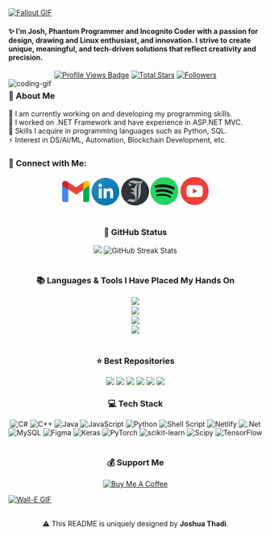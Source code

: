 <!-- Header Wave (Commented Out)
<div align="center">
  <a href="#">
    <img 
      width="100%" 
      src="https://capsule-render.vercel.app/api?type=waving&color=FFA500&height=120&section=header&text=&fontSize=30&fontColor=000000&animation=twinkling"
    />
  </a>
  <br>
</div>
-->

<!-- Footer Wave (Commented Out)
<p align="center">
  <img 
    src="https://capsule-render.vercel.app/api?type=waving&color=FFD700&height=80&section=footer"
    width="100%" 
  />
</p>
-->

<!-- MasterHead -->
<a href="https://github.com/JoshuaThadi/JoshuaThadi/blob/main/fallout_grayscale%20(1).gif">
  <img src="https://github.com/JoshuaThadi/JoshuaThadi/blob/main/fallout_grayscale%20(1).gif" alt="Fallout GIF" style="width:auto; height:auto" />
</a>

<!-- Greeting -->
<!--<h2 align="center">❂ I am Joshua Thadi</h2>-->


<h4 align="left">
✨ I’m Josh, Phantom Programmer and Incognito Coder with a passion for design, drawing and Linux enthusiast, and innovation. I strive to create unique, meaningful, and tech-driven solutions that reflect creativity and precision.
</h4>

<div align="center">
  <!-- Profile Views -->
  <a href="https://github.com/JoshuaThadi" target="_blank">
    <img src="https://komarev.com/ghpvc/?username=JoshuaThadi&label=Profile%20views&color=5e81ac&style=for-the-badge&logo=github&logoColor=white" alt="Profile Views Badge" /></a>

  <!-- Total Stars -->
  <a href="https://github.com/joshuathadi?tab=repositories&sort=stargazers" target="_blank">
    <img alt="Total Stars" title="Total stars on GitHub" src="https://img.shields.io/github/stars/joshuathadi?style=for-the-badge&label=Stars&color=bf616a&logo=github" /></a>

  <!-- Followers -->
  <a href="https://github.com/joshuathadi?tab=followers" target="_blank">
    <img alt="Followers" title="Follow me on GitHub" src="https://img.shields.io/github/followers/joshuathadi?style=for-the-badge&label=Followers&color=5e81ac&logo=github" /></a>
</div>

<img align="left" alt="coding-gif" width="400" src="https://github.com/JoshuaThadi/JoshuaThadi/blob/main/transparent_gitgif.gif" />

<!-- About Me -->
<h3 align="left">💫 About Me</h3>
<p>
  🌱 I am currently working on and developing my programming skills.<br>
  🔭 I worked on .NET Framework and have experience in ASP.NET MVC.<br>
  💬 Skills I acquire in programming languages such as Python, SQL.<br>
  ⚡ Interest in DS/AI/ML, Automation, Blockchain Development, etc.<br>
</p>

<h3>🧲 Connect with Me:</h3>
<div align="center">
  <a href="mailto:thadijoshua@gmail.com"><img width="55px" src="https://github.com/JoshuaThadi/JoshuaThadi/blob/main/icons/gmail_new_logo.png" alt="Gmail" /></a>
  <a href="https://www.linkedin.com/in/joshuathadi" target="_blank"><img width="55px" src="https://github.com/JoshuaThadi/JoshuaThadi/blob/main/icons/linkedin-blue.png" alt="LinkedIn" /></a>
  <a href="https://masterjudah-bashfolio.netlify.app/" target="_blank"><img width="55px" src="https://github.com/JoshuaThadi/JoshuaThadi/blob/main/icons/11zon_cropped.png" alt="Portfolio" /></a>
  <a href="https://open.spotify.com/playlist/4FMOBw7eopNczgfzspCvIP" target="_blank"><img width="55px" src="https://github.com/JoshuaThadi/JoshuaThadi/blob/main/icons/spotify-icon.png" alt="Spotify" /></a>
  <a href="https://youtube.com/playlist?list=PLAoJfvFSn6qi_8eTKMXdKGMQGQfYOV54n&si=QA1tSQcT_Ogw5DjG" target="_blank"><img width="57px" src="https://github.com/JoshuaThadi/JoshuaThadi/blob/main/icons/youtube-red1.png" alt="YouTube" /></a>
</div>

<br/>

<!-- GitHub Status -->
<h3 align="center">🌱 GitHub Status</h3>
<div align="center">
  <img width="398" src="https://github-readme-stats.vercel.app/api?username=JoshuaThadi&count_private=true&show_icons=true&theme=nord&rank_icon=github&border_radius=8" />
  <img width="420" src="https://nirzak-streak-stats.vercel.app/?user=joshuathadi&theme=nord&hide_border=false" alt="GitHub Streak Stats" />
</div>

<br/>

<!-- Languages & Tools -->
<h3 align="center">📚 Languages & Tools I Have Placed My Hands On</h3>
<div align="center">
  <img src="https://skillicons.dev/icons?i=androidstudio,kotlin,nodejs,mongodb,gitlab,raspberrypi,react,nextjs,tailwind" /><br>
  <img src="https://skillicons.dev/icons?i=bootstrap,html,css,vscode,github,git,notion,figma,pycharm" /><br>
  <img src="https://skillicons.dev/icons?i=c,bash,kali,arch,ubuntu,python,javascript,mysql,dotnet" /><br>
  <img src="https://skillicons.dev/icons?i=cpp,cs,vim,java,htmx,debian,neovim,atom,pwsh" /><br>
</div>

<br/>

<!-- Best Repositories -->
<div align="center">
  <h3>⭐️ Best Repositories</h3>
  <p align="center">
    <a href="https://github.com/JoshuaThadi/Data-Science">
        <img src="https://github-readme-stats.vercel.app/api/pin/?username=JoshuaThadi&repo=Data-Science&theme=default&title_color=000000&icon_color=0366d6&text_color=333333&bg_color=ffffff" /></a>
    <a href="https://github.com/JoshuaThadi/Artificial-Intelligence">
        <img src="https://github-readme-stats.vercel.app/api/pin/?username=JoshuaThadi&repo=Artificial-Intelligence&theme=default&title_color=000000&icon_color=0366d6&text_color=333333&bg_color=ffffff" /></a>
    <a href="https://github.com/JoshuaThadi/Generative-AI">
        <img src="https://github-readme-stats.vercel.app/api/pin/?username=JoshuaThadi&repo=Generative-AI&theme=default&title_color=000000&icon_color=0366d6&text_color=333333&bg_color=ffffff" /></a>
    <a href="https://github.com/JoshuaThadi/MachineLearning-and-DeepLearning">
        <img src="https://github-readme-stats.vercel.app/api/pin/?username=JoshuaThadi&repo=MachineLearning-and-DeepLearning&theme=default&title_color=000000&icon_color=0366d6&text_color=333333&bg_color=ffffff" /></a>
    <a href="https://github.com/JoshuaThadi/Web-Development">
        <img src="https://github-readme-stats.vercel.app/api/pin/?username=JoshuaThadi&repo=Web-Development&theme=default&title_color=000000&icon_color=0366d6&text_color=333333&bg_color=ffffff" /></a>
    <a href="https://github.com/JoshuaThadi/Digital-Products">
        <img src="https://github-readme-stats.vercel.app/api/pin/?username=JoshuaThadi&repo=Digital-Products&theme=default&title_color=000000&icon_color=0366d6&text_color=333333&bg_color=ffffff" /></a>
  </p>
</div>


<!-- Tech Stack -->
<h3 align="center">💻 Tech Stack</h3>
<div align="center">
  <img src="https://img.shields.io/badge/c%23-%23239120.svg?style=for-the-badge&logo=csharp&logoColor=white" alt="C#" /> 
  <img src="https://img.shields.io/badge/c++-%2300599C.svg?style=for-the-badge&logo=c%2B%2B&logoColor=white" alt="C++" />
  <img src="https://img.shields.io/badge/java-%23ED8B00.svg?style=for-the-badge&logo=openjdk&logoColor=white" alt="Java" />
  <img src="https://img.shields.io/badge/javascript-%23323330.svg?style=for-the-badge&logo=javascript&logoColor=%23F7DF1E" alt="JavaScript" />
  <img src="https://img.shields.io/badge/python-3670A0?style=for-the-badge&logo=python&logoColor=ffdd54" alt="Python" />
  <img src="https://img.shields.io/badge/shell_script-%23121011.svg?style=for-the-badge&logo=gnu-bash&logoColor=white" alt="Shell Script" />
  <img src="https://img.shields.io/badge/netlify-%23000000.svg?style=for-the-badge&logo=netlify&logoColor=#00C7B7" alt="Netlify" />
  <img src="https://img.shields.io/badge/.NET-5C2D91?style=for-the-badge&logo=.net&logoColor=white" alt=".Net" />
  <img src="https://img.shields.io/badge/mysql-4479A1.svg?style=for-the-badge&logo=mysql&logoColor=white" alt="MySQL" />
  <img src="https://img.shields.io/badge/figma-%23F24E1E.svg?style=for-the-badge&logo=figma&logoColor=white" alt="Figma" />
  <img src="https://img.shields.io/badge/Keras-%23D00000.svg?style=for-the-badge&logo=Keras&logoColor=white" alt="Keras" />
  <img src="https://img.shields.io/badge/PyTorch-%23EE4C2C.svg?style=for-the-badge&logo=PyTorch&logoColor=white" alt="PyTorch" />
  <img src="https://img.shields.io/badge/scikit--learn-%23F7931E.svg?style=for-the-badge&logo=scikit-learn&logoColor=white" alt="scikit-learn" />
  <img src="https://img.shields.io/badge/SciPy-%230C55A5.svg?style=for-the-badge&logo=scipy&logoColor=white" alt="Scipy" />
  <img src="https://img.shields.io/badge/TensorFlow-%23FF6F00.svg?style=for-the-badge&logo=TensorFlow&logoColor=white" alt="TensorFlow" />
</div>

<br/>

<!-- Support -->
<h3 align="center">💰 Support Me</h3>
<p align="center">
  <a href="https://www.buymeacoffee.com/joshuathadi">
    <img align="center" src="https://cdn.buymeacoffee.com/buttons/v2/default-yellow.png" height="40" width="180" alt="Buy Me A Coffee" />
  </a>
</p>

<!-- Ending -->
<a href="https://github.com/JoshuaThadi/Wall-E-Desk/blob/main/green.gif">
  <img src="https://github.com/JoshuaThadi/Wall-E-Desk/blob/main/Pixel-Art-2/green.gif" alt="Wall-E GIF" style="width:auto; height:auto" />
</a>

<img src="https://www.animatedimages.org/data/media/562/animated-line-image-0184.gif" width="100%" height="1" />

<p align="center">
  ⚠️ This README is uniquely designed by <strong>Joshua Thadi</strong>.
</p>
